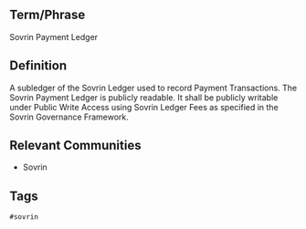 ## Term/Phrase
Sovrin Payment Ledger

## Definition
A subledger of the Sovrin Ledger used to record Payment Transactions. The Sovrin Payment Ledger is publicly readable. It shall be publicly writable under Public Write Access using Sovrin Ledger Fees as specified in the Sovrin Governance Framework.

## Relevant Communities
* Sovrin

## Tags
```
#sovrin
```
